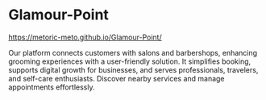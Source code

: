 # Glamour-Point

https://metoric-meto.github.io/Glamour-Point/

Our platform connects customers with salons and barbershops, enhancing grooming experiences with a user-friendly solution. It simplifies booking, supports digital growth for businesses, and serves professionals, travelers, and self-care enthusiasts. Discover nearby services and manage appointments effortlessly.
